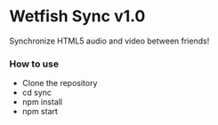 # Wetfish Sync v1.0

Synchronize HTML5 audio and video between friends!

### How to use

- Clone the repository
- cd sync
- npm install
- npm start

